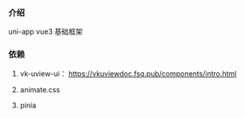 ### 介绍
uni-app vue3 基础框架

### 依赖
1. vk-uview-ui：
  https://vkuviewdoc.fsq.pub/components/intro.html

2. animate.css

3. pinia
